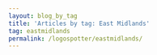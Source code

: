 ```yaml
---
layout: blog_by_tag
title: 'Articles by tag: East Midlands'
tag: eastmidlands
permalink: /logospotter/eastmidlands/
---
```

